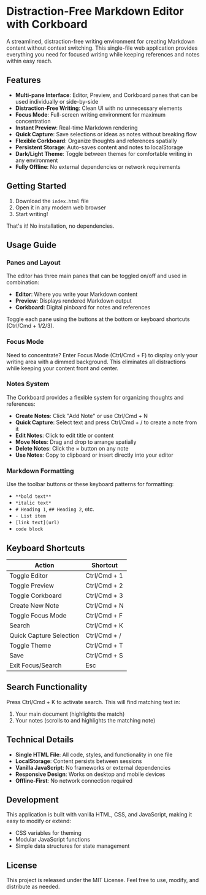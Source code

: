 # Distraction-Free Markdown Editor with Corkboard

A streamlined, distraction-free writing environment for creating Markdown content without context switching. This single-file web application provides everything you need for focused writing while keeping references and notes within easy reach.

## Features

- **Multi-pane Interface**: Editor, Preview, and Corkboard panes that can be used individually or side-by-side
- **Distraction-Free Writing**: Clean UI with no unnecessary elements
- **Focus Mode**: Full-screen writing environment for maximum concentration
- **Instant Preview**: Real-time Markdown rendering
- **Quick Capture**: Save selections or ideas as notes without breaking flow
- **Flexible Corkboard**: Organize thoughts and references spatially
- **Persistent Storage**: Auto-saves content and notes to localStorage
- **Dark/Light Theme**: Toggle between themes for comfortable writing in any environment
- **Fully Offline**: No external dependencies or network requirements

## Getting Started

1. Download the `index.html` file
2. Open it in any modern web browser
3. Start writing!

That's it! No installation, no dependencies.

## Usage Guide

### Panes and Layout

The editor has three main panes that can be toggled on/off and used in combination:

- **Editor**: Where you write your Markdown content
- **Preview**: Displays rendered Markdown output
- **Corkboard**: Digital pinboard for notes and references

Toggle each pane using the buttons at the bottom or keyboard shortcuts (Ctrl/Cmd + 1/2/3).

### Focus Mode

Need to concentrate? Enter Focus Mode (Ctrl/Cmd + F) to display only your writing area with a dimmed background. This eliminates all distractions while keeping your content front and center.

### Notes System

The Corkboard provides a flexible system for organizing thoughts and references:

- **Create Notes**: Click "Add Note" or use Ctrl/Cmd + N
- **Quick Capture**: Select text and press Ctrl/Cmd + / to create a note from it
- **Edit Notes**: Click to edit title or content
- **Move Notes**: Drag and drop to arrange spatially
- **Delete Notes**: Click the × button on any note
- **Use Notes**: Copy to clipboard or insert directly into your editor

### Markdown Formatting

Use the toolbar buttons or these keyboard patterns for formatting:

- `**bold text**`
- `*italic text*`
- `# Heading 1`, `## Heading 2`, etc.
- `- List item`
- `[link text](url)`
- ````code block````

## Keyboard Shortcuts

| Action | Shortcut |
|--------|----------|
| Toggle Editor | Ctrl/Cmd + 1 |
| Toggle Preview | Ctrl/Cmd + 2 |
| Toggle Corkboard | Ctrl/Cmd + 3 |
| Create New Note | Ctrl/Cmd + N |
| Toggle Focus Mode | Ctrl/Cmd + F |
| Search | Ctrl/Cmd + K |
| Quick Capture Selection | Ctrl/Cmd + / |
| Toggle Theme | Ctrl/Cmd + T |
| Save | Ctrl/Cmd + S |
| Exit Focus/Search | Esc |

## Search Functionality

Press Ctrl/Cmd + K to activate search. This will find matching text in:

1. Your main document (highlights the match)
2. Your notes (scrolls to and highlights the matching note)

## Technical Details

- **Single HTML File**: All code, styles, and functionality in one file
- **LocalStorage**: Content persists between sessions
- **Vanilla JavaScript**: No frameworks or external dependencies
- **Responsive Design**: Works on desktop and mobile devices
- **Offline-First**: No network connection required

## Development 

This application is built with vanilla HTML, CSS, and JavaScript, making it easy to modify or extend:

- CSS variables for theming
- Modular JavaScript functions
- Simple data structures for state management

## License

This project is released under the MIT License. Feel free to use, modify, and distribute as needed. 
